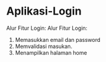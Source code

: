 # Aplikasi-Login
Alur Fitur Login:
Alur Fitur Login:
1. Memasukkan email dan password
2. Memvalidasi masukan.
3. Menampilkan halaman home
